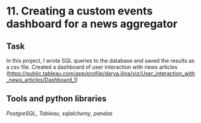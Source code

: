 # 11. Creating a custom events dashboard for a news aggregator

## Task

In this project, I wrote SQL queries to the database and saved the results as a csv file. Created a dashboard of user interaction with news articles (https://public.tableau.com/app/profile/darya.ilina/viz/User_interaction_with_news_articles/Dashboard_1) 

## Tools and python libraries

*PostgreSQL*, *Tableau*, *sqlalchemy*, *pandas*
